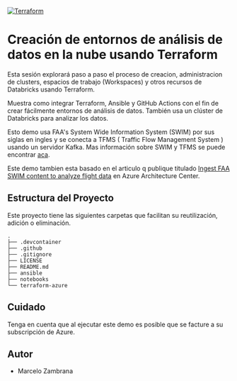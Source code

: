 [![Terraform](https://github.com/Chambras/HashiTalksLatam2024S1/actions/workflows/terraform.yml/badge.svg)](https://github.com/Chambras/HashiTalksLatam2024S1/actions/workflows/terraform.yml)

# Creación de entornos de análisis de datos en la nube usando Terraform

Esta sesión explorará paso a paso el proceso de creacion, administracion de clusters, espacios de trabajo (Workspaces) y otros recursos de Databricks usando Terraform.

Muestra como integrar Terraform, Ansible y GitHub Actions con el fin de crear fácilmente entornos de análisis de datos. También usa un clúster de Databricks para analizar los datos.

Esto demo usa FAA's System Wide Information System (SWIM) por sus siglas en ingles y se conecta a TFMS ( Traffic Flow Management System ) usando un servidor Kafka. Mas información sobre SWIM y TFMS se puede encontrar [aca](https://www.faa.gov/air_traffic/technology/swim/).

Este demo tambien esta basado en el articulo q publique titulado [Ingest FAA SWIM content to analyze flight data](https://aka.ms/AAgnicg) en Azure Architecture Center.

## Estructura del Proyecto

Este proyecto tiene las siguientes carpetas que facilitan su reutilización, adición o eliminación.

```ssh
.
├── .devcontainer
├── .github
├── .gitignore
├── LICENSE
├── README.md
├── ansible
├── notebooks
└── terraform-azure
```

## Cuidado

Tenga en cuenta que al ejecutar este demo es posible que se facture a su subscripción de Azure.

## Autor

- Marcelo Zambrana

